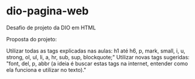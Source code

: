 # dio-pagina-web
 Desafio de projeto da DIO em HTML
 
 Proposta do projeto:
 
 Utilizar todas as tags explicadas nas aulas: h1 até h6, p, mark, small, i, u, strong, ol, ul, li, a, hr, sub, sup, blockquote;"
 Utilizar novas tags sugeridas: "font, del, p, abbr (a ideia é buscar estas tags na internet, entender como ela funciona e utilizar no texto)."

